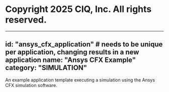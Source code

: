 # Copyright 2025 CIQ, Inc. All rights reserved.
---
id: "ansys_cfx_application" # needs to be **unique** per application, changing results in a new application
name: "Ansys CFX Example"
category: "SIMULATION"
---
An example application template executing a simulation using the Ansys CFX simulation software.
